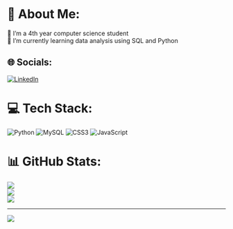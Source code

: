 # 💫 About Me:
🔭 I’m a 4th year computer science student<br>🌱 I’m currently learning data analysis using SQL and Python<br>


## 🌐 Socials:
[![LinkedIn](https://img.shields.io/badge/LinkedIn-%230077B5.svg?logo=linkedin&logoColor=white)](https://linkedin.com/in/https://www.linkedin.com/in/david-louis-icaro/) 

# 💻 Tech Stack:
![Python](https://img.shields.io/badge/python-3670A0?style=for-the-badge&logo=python&logoColor=ffdd54) ![MySQL](https://img.shields.io/badge/mysql-4479A1.svg?style=for-the-badge&logo=mysql&logoColor=white) ![CSS3](https://img.shields.io/badge/css3-%231572B6.svg?style=for-the-badge&logo=css3&logoColor=white) ![JavaScript](https://img.shields.io/badge/javascript-%23323330.svg?style=for-the-badge&logo=javascript&logoColor=%23F7DF1E)
# 📊 GitHub Stats:
![](https://github-readme-stats.vercel.app/api?username=dliraco&theme=dark&hide_border=true&include_all_commits=false&count_private=false)<br/>
![](https://github-readme-streak-stats.herokuapp.com/?user=dliraco&theme=dark&hide_border=true)<br/>
![](https://github-readme-stats.vercel.app/api/top-langs/?username=dliraco&theme=dark&hide_border=true&include_all_commits=false&count_private=false&layout=compact)

---
[![](https://visitcount.itsvg.in/api?id=dliraco&icon=0&color=0)](https://visitcount.itsvg.in)

<!-- Proudly created with GPRM ( https://gprm.itsvg.in ) -->
